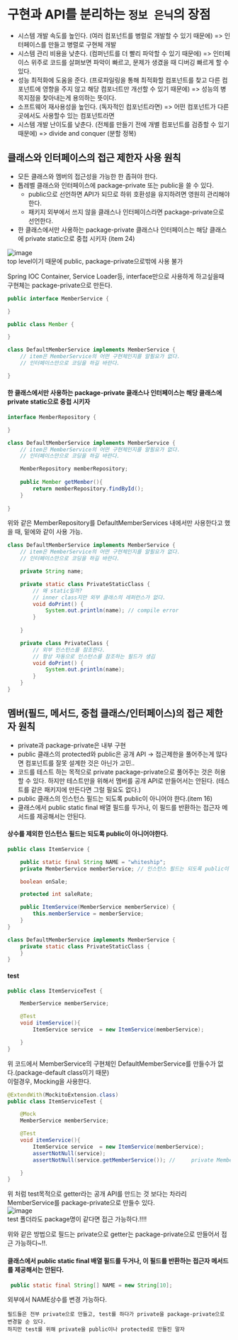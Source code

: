 # 구현과 API를 분리하는 `정보 은닉`의 장점
* 시스템 개발 속도를 높인다. (여러 컴포넌트를 병렬로 개발할 수 있기 때문에) => 인터페이스를 만들고 병렬로 구현체 개발
* 시스템 관리 비용을 낮춘다. (컴퍼넌트를 더 빨리 파악할 수 있기 때문에) => 인터페이스 위주로 코드를 살펴보면 파악이 빠르고, 문제가 생겼을 때 디버깅 빠르게 할 수 있다.
* 성능 최적화에 도움을 준다. (프로파일링을 통해 최적화할 컴포넌트를 찾고 다른 컴포넌트에 영향을 주지 않고 해당 컴포너트만 개선할 수 있기 때문에) => 성능의 병목지점을 찾아내는게 용의하는 뜻이다.
* 소프트웨어 재사용성을 높인다. (독자적인 컴포넌트라면) => 어떤 컴포넌트가 다른 곳에서도 사용할수 있는 컴포넌트라면
* 시스템 개발 난이도를 낮춘다. (전체를 만들기 전에 개별 컴포넌트를 검증할 수 있기 때문에) => divide and conquer (분할 정복) 

## 클래스와 인터페이스의 접근 제한자 사용 원칙
* 모든 클래스와 멤버의 접근성을 가능한 한 좁혀야 한다.
* 톱레벨 클래스와 인터페이스에 package-private 또는 public을 쓸 수 있다. 
  * public으로 선언하면 API가 되므로 하위 호환성을 유지하려면 영원히 관리해야한다.
  * 패키지 외부에서 쓰지 않을 클래스나 인터페이스라면 package-private으로 선언한다.
* 한 클래스에서만 사용하는 package-private 클래스나 인터페이스는 해당 클래스에 private static으로 중첩 시키자 (item 24)


![image](https://user-images.githubusercontent.com/67637716/224220998-eae08701-f2b9-4ca7-8282-b07abff09441.png)  
top level이기 때문에 public, package-private으로밖에 사용 불가  

Spring IOC Container, Service Loader등, interface만으로 사용하게 하고싶을때 구현체는 package-private으로 만든다.

``` java 
public interface MemberService {

}

public class Member {

}

class DefaultMemberService implements MemberService {
    // item은 MemberService의 어떤 구현체인지를 알필요가 없다.
    // 인터페이스만으로 코딩을 하길 바란다.

}

```  

#### 한 클래스에서만 사용하는 package-private 클래스나 인터페이스는 해당 클래스에 private static으로 중첩 시키자
``` java
interface MemberRepository {

}

class DefaultMemberService implements MemberService {
    // item은 MemberService의 어떤 구현체인지를 알필요가 없다.
    // 인터페이스만으로 코딩을 하길 바란다.

    MemberRepository memberRepository;
    
    public Member getMember(){
        return memberRepository.findById();
    }
    
}
```  
위와 같은 MemberRepository를 DefaultMemberServices 내에서만 사용한다고 했을 때, 밑에와 같이 사용 가능.  

``` java
class DefaultMemberService implements MemberService {
    // item은 MemberService의 어떤 구현체인지를 알필요가 없다.
    // 인터페이스만으로 코딩을 하길 바란다.

    private String name;

    private static class PrivateStaticClass {
        // 왜 static일까?
        // inner class지만 외부 클래스의 레퍼런스가 없다.
        void doPrint() {
            System.out.println(name); // compile error
        }
        
    }

    private class PrivateClass {
        // 외부 인스턴스를 참조한다.
        // 항상 자동으로 인스턴스를 참조하는 필드가 생김
        void doPrint() {
            System.out.println(name);
        }
    }
}
```  

## 멤버(필드, 메서드, 중첩 클래스/인터페이스)의 접근 제한자 원칙
* private과 package-private은 내부 구현
* public 클래스의 protected와 public은 공개 API -> 접근제한을 풀어주는게 많다면 컴포넌트를 잘못 설계한 것은 아닌가 고민..  
* 코드를 테스트 하는 목적으로 private package-private으로 풀어주는 것은 허용할 수 있다. 하지만 테스트만을 위해서 멤버를 공개 API로 만들어서는 안된다. (테스트를 같은 패키지에 만든다면 그럴 필요도 없다.)
* public 클래스의 인스턴스 필드는 되도록 public이 아니어야 한다.(item 16)
* 클래스에서 public static final 배열 필드를 두거나, 이 필드를 반환하는 접근자 메서드를 제공해서는 안된다.  

#### 상수를 제외한 인스턴스 필드는 되도록 public이 아니어야한다.
``` java
public class ItemService {

    public static final String NAME = "whiteship";
    private MemberService memberService; // 인스턴스 필드는 되도록 public이 아니어야한다.

    boolean onSale;

    protected int saleRate;

    public ItemService(MemberService memberService) {
        this.memberService = memberService;
    }
}

class DefaultMemberService implements MemberService {
    private static class PrivateStaticClass {
    }
}

```  

#### test
``` java
public class ItemServiceTest {

    MemberService memberService;

    @Test
    void itemService(){
        ItemService service  = new ItemService(memberService);

    }
}

```   
위 코드에서 MemberService의 구현체인 DefaultMemberService를 만들수가 없다.(package-default class이기 때문)  
이럴경우, Mocking을 사용한다.  
``` java
@ExtendWith(MockitoExtension.class)
public class ItemServiceTest {

    @Mock
    MemberService memberService;

    @Test
    void itemService(){
        ItemService service  = new ItemService(memberService);
        assertNotNull(service);
        assertNotNull(service.getMemberService()); //     private MemberService memberService; 

    }
}

```
위 처럼  test목적으로 getter라는 공개 API를 만드는 것 보다는 차라리 MemberService를 package-private으로 만들수 있다.  
![image](https://user-images.githubusercontent.com/67637716/224230170-c4503e46-e98d-4683-b82d-f9ccee0af95a.png)  
test 폴더라도 package명이 같다면 접근 가능하다.!!!!  

위와 같은 방법으로 필드는 private으로 getter는 package-private으로 만들어서 접근 가능하다~!!.  

#### 클래스에서 public static final 배열 필드를 두거나, 이 필드를 반환하는 접근자 메서드를 제공해서는 안된다.  
``` java
 public static final String[] NAME = new String[10];
```  
외부에서 NAME상수를 변경 가능하다.  


```  
필드들은 전부 private으로 만들고, test를 하다가 private을 package-private으로 변경할 순 있다.  
하지만 test를 위해 private을 public이나 protected로 만들진 말자
```  






